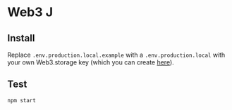 # Web3 J

## Install

Replace `.env.production.local.example` with a `.env.production.local` with your own Web3.storage key (which you can create [here](https://web3.storage/account/)).

## Test

```
npm start
```
